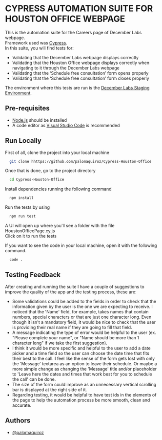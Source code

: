

# CYPRESS AUTOMATION SUITE FOR HOUSTON OFFICE WEBPAGE

This is the automation suite for the Careers page of December Labs webpage.  
Framework used was [Cypress](https://www.cypress.io/).  
In this suite, you will find tests for:
* Validating that the December Labs webpage displays correctly
* Validating that the Houston Office webpage displays correctly when navigating to it through the December Labs webpage
* Validating that the ‘Schedule free consultation’ form opens properly
* Validating that the ‘Schedule free consultation’ form closes properly

The environment where this tests are run is the [December Labs Staging Environment](https://inhouse.decemberlabs.com/).

## Pre-requisites

 - [Node.js](https://nodejs.org/en/) should be installed
 - A code editor as [Visual Studio Code](https://code.visualstudio.com/) is recommended

## Run Locally

First of all, clone the project into your local machine

```bash
  git clone hhttps://github.com/palomaquiroz/Cypress-Houston-Office
```

Once that is done, go to the project directory

```bash
  cd Cypress-Houston-Office
```

Install dependencies running the following command

```bash
  npm install
```

Run the tests by using

```bash
  npm run test
```

A UI will open up where you'll see a folder with the file HoustonOfficePage.cy.js  
Click on it to run the tests

If you want to see the code in your local machine, open it with the following command.

```bash
  code .
```

## Testing Feedback

After creating and running the suite I have a couple of suggestions to improve the quality of the app and the testing process, these are:
* Some validations could be added to the fields in order to check that the information given by the user is the one we are expecting to receive. I noticed that the 'Name' field, for example, takes names that contain numbers, special characters or that are just one character long. Even though it isn't a mandatory field, it would be nice to check that the user is providing their real name if they are going to fill that field.
* A message indicating the type of error would be helpful to the user (ex. "Please complete your name", or "Name should be more than 1 character long" if we take the first suggestion).
* I think it would be more specific and helpful to the user to add a date picker and a time field so the user can choose the date time that fits their best to the call. I feel like the sense of the form gets lost with only the 'Message' textarea as an option to leave their schedule. Or maybe a more simple change as changing the 'Message' title and/or placeholder to 'Leave here the dates and times that work best for you to schedule the call' can be done.
* The size of the form could improve as an unnecessary vertical scrolling bar is displayed at the right side of it.
* Regarding testing, it would be helpful to have test ids in the elements of the page to help the automation process be more smooth, clean and accurate.

## Authors

- [@palomaquiroz](https://github.com/palomaquiroz)

